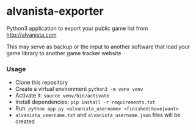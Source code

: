alvanista-exporter
==================

Python3 application to export your public game list from http://alvanista.com

This may serve as backup or the input to another software that load your game library to another game tracker website

### Usage
- Clone this repository
- Create a virtual environment `python3 -m venv venv`
- Activate it: `source venv/bin/activate`
- Install dependencies: `pip install -r requirements.txt`
- Run: `python app.py <alvanista_username> <finished|have|want>`
- `alvanista_username.txt` and `alvanista_username.json` files will be created

